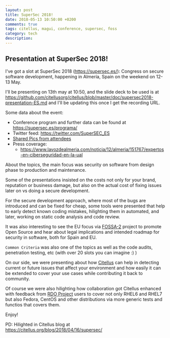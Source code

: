 ```yaml
---
layout: post
title: SuperSec 2018!
date: 2018-05-13 10:50:00 +0200
comments: true
tags: citellus, magui, conference, supersec, foss
category: tech
description:
---
```

## Presentation at SuperSec 2018!

I've got a slot at SuperSec 2018 (<https://supersec.es/>): Congress on secure software development, happening in Almería, Spain on the weekend on 12-13 May.

I'll be presenting on 13th may at 10:50, and the slide deck to be used is at <https://github.com/citellusorg/citellus/blob/master/doc/supersec2018-presentation-ES.md> and I'll be updating this once I get the recording URL.

Some data about the event:

- Conference program and further data can be found at <https://supersec.es/programa/>
- Twitter feed: <https://twitter.com/SuperSEC_ES>
- [Shared Pics from attendees](https://photos.google.com/share/AF1QipNI_PqleRD_ImbRhu7sOgfpoOYGLXMUdanNUov7GDktY4-A-o0b_8pEsKnlBnLgZg?key=VEw2bDRDNHJ3QXdYR0NReXZrcWdOa2JjSEdyNWhB)
- Press coverage:
    - <https://www.lavozdealmeria.com/noticia/12/almeria/151767/expertos-en-ciberseguridad-en-la-ual>


About the topics, the main focus was security on software from design phase to production and maintenance.

Some of the presentations insisted on the costs not only for your brand, reputation or business damage, but also on the actual cost of fixing issues later on vs doing a secure development.

For the secure development approach, where most of the bugs are introduced and can be fixed for cheap, some tools were presented that help to early detect known coding mistakes, hilighting them in automated, and later, working on static code analysis and code review.

It was also interesting to see the EU focus via [FOSSA-2](https://joinup.ec.europa.eu/collection/eu-fossa-2) project to promote Open Source and hear about legal implications and intended roadmap for security in software, both for Spain and EU.

`Common Criteria` was also one of the topics as well as the code audits, penetration testing, etc (with over 20 slots you can imagine :) )

On our side, we were presenting about how [Citellus](https://citellus.org) can help in detecting current or future issues that affect your environment and how easily it can be extended to cover your use cases while contributing it back to community.

Of course we were also hilighting how collaboration got Citellus enhanced with feedback from [RDO Project](https://rdoproject.org) users to cover not only RHEL6 and RHEL7 but also Fedora, CentOS and other distributions via more generic tests and functios that covers them.

Enjoy!

PD: Hilighted in Citellus blog at <https://citellus.org/blog/2018/04/16/supersec/>
